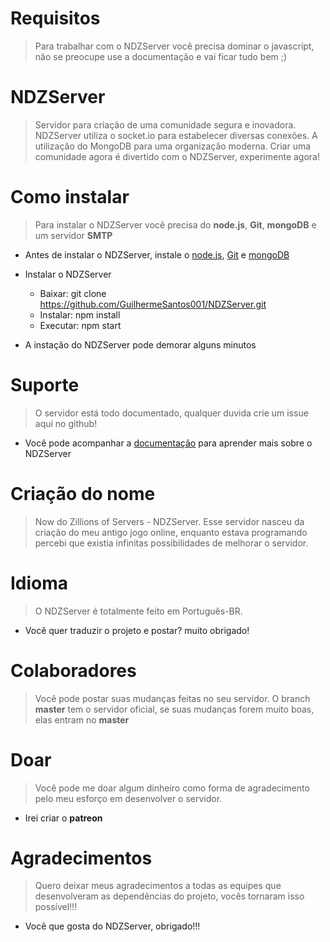# Requisitos
> Para trabalhar com o NDZServer você precisa dominar o javascript, não se preocupe use a documentação e vai ficar tudo bem ;)

# NDZServer
> Servidor para criação de uma comunidade segura e inovadora. NDZServer utiliza o socket.io para estabelecer diversas conexões. A utilização do MongoDB para uma organização moderna. Criar uma comunidade agora é divertido com o NDZServer, experimente agora!

# Como instalar
> Para instalar o NDZServer você precisa do **node.js**, **Git**, **mongoDB** e um servidor **SMTP**

- Antes de instalar o NDZServer, instale o [node.js](https://nodejs.org/en/), [Git](https://git-scm.com/downloads) e [mongoDB](https://github.com/GuilhermeSantos001/NDZServer/wiki/Instalar-o-MongoDB)

- Instalar o NDZServer
    - Baixar: git clone https://github.com/GuilhermeSantos001/NDZServer.git
    - Instalar: npm install
    - Executar: npm start
    
- A instação do NDZServer pode demorar alguns minutos

# Suporte
> O servidor está todo documentado, qualquer duvida crie um issue aqui no github!

- Você pode acompanhar a [documentação](https://github.com/GuilhermeSantos001/NDZServer/wiki) para aprender mais sobre o NDZServer

# Criação do nome
> Now do Zillions of Servers - NDZServer. Esse servidor nasceu da criação do meu antigo jogo online, enquanto estava programando percebi que existia infinitas possibilidades de melhorar o servidor.

# Idioma
> O NDZServer é totalmente feito em Português-BR.

- Você quer traduzir o projeto e postar? muito obrigado!

# Colaboradores
> Você pode postar suas mudanças feitas no seu servidor. O branch **master** tem o servidor oficial, se suas mudanças forem muito boas, elas entram no **master**

# Doar
> Você pode me doar algum dinheiro como forma de agradecimento pelo meu esforço em desenvolver o servidor.

- Irei criar o **patreon**

# Agradecimentos
> Quero deixar meus agradecimentos a todas as equipes que desenvolveram as dependências do projeto, vocês tornaram isso possível!!!

- Você que gosta do NDZServer, obrigado!!!
